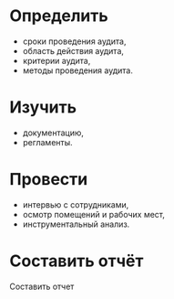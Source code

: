 # Определить

- сроки проведения аудита,
- область действия аудита,
- критерии аудита,
- методы проведения аудита.
# Изучить

- документацию,
- регламенты.
# Провести

- интервью с сотрудниками,
- осмотр помещений и рабочих мест,
- инструментальный анализ.
# Составить отчёт

Составить отчет
